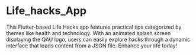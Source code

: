 # Life_hacks_App
This Flutter-based Life Hacks app features practical tips categorized by themes like health and technology. With an animated splash screen displaying the QAU logo, users can easily explore hacks through a dynamic interface that loads content from a JSON file. Enhance your life today!
